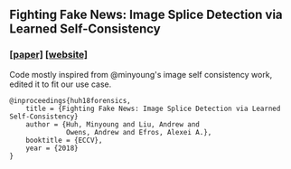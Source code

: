 ## Fighting Fake News: Image Splice Detection via Learned Self-Consistency
### [[paper]](https://arxiv.org/pdf/1805.04096.pdf) [[website]](https://minyoungg.github.io/selfconsistency/)

Code mostly inspired from @minyoung's image self consistency work, edited it to fit our use case.

```
@inproceedings{huh18forensics,
    title = {Fighting Fake News: Image Splice Detection via Learned Self-Consistency}
    author = {Huh, Minyoung and Liu, Andrew and
              Owens, Andrew and Efros, Alexei A.},
    booktitle = {ECCV},
    year = {2018}
}
```

